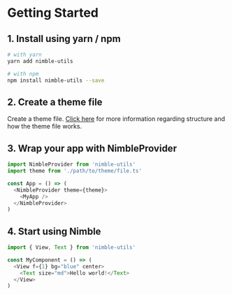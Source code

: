 # Getting Started

## 1. Install using yarn / npm

```bash
# with yarn
yarn add nimble-utils

# with npm
npm install nimble-utils --save
```

## 2. Create a theme file

Create a theme file. [Click here](/guide/theme.html) for more information regarding structure and how the theme file works.

## 3. Wrap your app with NimbleProvider

```javascript
import NimbleProvider from 'nimble-utils'
import theme from './path/to/theme/file.ts'

const App = () => (
  <NimbleProvider theme={theme}>
    <MyApp />
  </NimbleProvider>
)
```

## 4. Start using Nimble

```javascript
import { View, Text } from 'nimble-utils'

const MyComponent = () => (
  <View f={1} bg="blue" center>
    <Text size="md">Hello world!</Text>
  </View>
)
```
